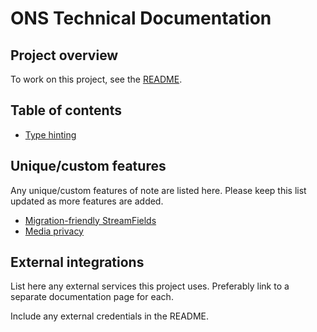 # ONS Technical Documentation

## Project overview

To work on this project, see the [README](../README.md).

## Table of contents

-   [Type hinting](conventions/type_hinting.md)

## Unique/custom features

Any unique/custom features of note are listed here. Please keep this list updated as more features are added.

-   [Migration-friendly StreamFields](custom-features/migration_friendly_streamfields.md)
-   [Media privacy](custom-features/media_privacy.md)

## External integrations

List here any external services this project uses. Preferably link to a separate documentation page for each.

Include any external credentials in the README.
